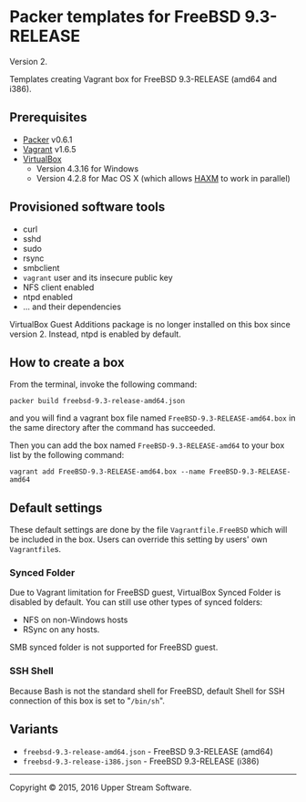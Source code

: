 # Packer templates for FreeBSD 9.3-RELEASE

Version 2.

Templates creating Vagrant box for FreeBSD 9.3-RELEASE (amd64 and i386).

## Prerequisites

* [Packer] v0.6.1
* [Vagrant] v1.6.5
* [VirtualBox]
	* Version 4.3.16 for Windows
	* Version 4.2.8 for Mac OS X (which allows [HAXM] to work in parallel)

[Packer]: https://www.packer.io/ "Packer by HashiCorp"
[Vagrant]: https://www.vagrantup.com/ "Vagrant"
[VirtualBox]: https://www.virtualbox.org/ "Oracle VM VirtualBox"
[HAXM]: https://software.intel.com/en-us/android/articles/intel-hardware-accelerated-execution-manager
        "Intel&reg; Hardware Accelerated Execution Manager"

## Provisioned software tools

* curl
* sshd
* sudo
* rsync
* smbclient
* `vagrant` user and its insecure public key
* NFS client enabled
* ntpd enabled
* ... and their dependencies

VirtualBox Guest Additions package is no longer installed on this box since version 2.
Instead, ntpd is enabled by default.

## How to create a box

From the terminal, invoke the following command:

	packer build freebsd-9.3-release-amd64.json

and you will find a vagrant box file named `FreeBSD-9.3-RELEASE-amd64.box`
in the same directory after the command has succeeded.

Then you can add the box named `FreeBSD-9.3-RELEASE-amd64` to your box list
by the following command:

	vagrant add FreeBSD-9.3-RELEASE-amd64.box --name FreeBSD-9.3-RELEASE-amd64

## Default settings

These default settings are done by the file `Vagrantfile.FreeBSD` which will be included in the box.
Users can override this setting by users' own `Vagrantfile`s.

### Synced Folder

Due to Vagrant limitation for FreeBSD guest, VirtualBox Synced Folder is disabled by default.
You can still use other types of synced folders:

* NFS on non-Windows hosts
* RSync on any hosts.

SMB synced folder is not supported for FreeBSD guest.

### SSH Shell

Because Bash is not the standard shell for FreeBSD, default Shell for SSH connection of this box
is set to "`/bin/sh`".

## Variants

* `freebsd-9.3-release-amd64.json` - FreeBSD 9.3-RELEASE (amd64)
* `freebsd-9.3-release-i386.json` - FreeBSD 9.3-RELEASE (i386)

- - -

Copyright &copy; 2015, 2016 Upper Stream Software.
